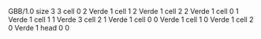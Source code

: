 <gs-board> GBB/1.0
size 3 3
cell 0 2 Verde 1 
cell 1 2 Verde 1 
cell 2 2 Verde 1 
cell 0 1 Verde 1 
cell 1 1 Verde 3 
cell 2 1 Verde 1 
cell 0 0 Verde 1 
cell 1 0 Verde 1 
cell 2 0 Verde 1 
head 0 0
 </gs-board>